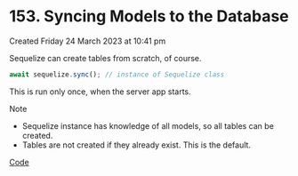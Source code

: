 # 153. Syncing Models to the Database
Created Friday 24 March 2023 at 10:41 pm

Sequelize can create tables from scratch, of course.
```js
await sequelize.sync(); // instance of Sequelize class
```

This is run only once, when the server app starts.

Note
- Sequelize instance has knowledge of all models, so all tables can be created.
- Tables are not created if they already exist. This is the default.

[Code](https://github.com/exemplar-codes/online-shop-express-ejs-mvc/commit/27bbb267d225ed0b35d867d462567bd3107cbde1)